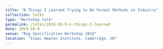 ```yaml
---
title: "N Things I Learned Trying to Do Formal Methods in Industry"
collection: talks
type: "Workshop talk"
permalink: /talks/2024-10-9-n-things-I-learned
date: 2024-10-9
venue: "Big Specification Workshop 2024"
location: "Isaac Newton Institute, Cambridge, UK" 
---
```

